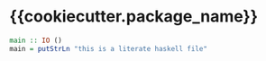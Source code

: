 # {{cookiecutter.package_name}}

``` haskell
main :: IO ()
main = putStrLn "this is a literate haskell file"
```
